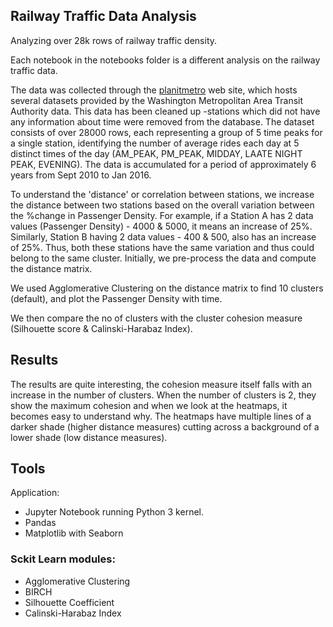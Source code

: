 ## Railway Traffic Data Analysis

Analyzing over 28k rows of railway traffic density.

Each notebook in the notebooks folder is a different analysis on the railway traffic data.

The data was collected through the [planitmetro](https://planitmetro.com/data) web site, which hosts several datasets provided by the Washington Metropolitan Area Transit Authority data. This data has been cleaned up -stations which did not have any information about time were removed from the database. The dataset consists of over 28000 rows, each representing a group of 5 time peaks for a single station, identifying the number of average rides each day at 5 distinct times of the day (AM_PEAK, PM_PEAK, MIDDAY, LAATE NIGHT PEAK, EVENING). The data is accumulated for a period of approximately 6 years from Sept 2010 to Jan 2016.

To understand the 'distance' or correlation between stations, we increase the distance between two stations based on the overall variation between the %change in Passenger Density. For example, if a Station A has 2 data values (Passenger Density) - 4000 & 5000, it means an increase of 25%. Similarly, Station B having 2 data values - 400 & 500, also has an increase of 25%. Thus, both these stations have the same variation and thus could belong to the same cluster. Initially, we pre-process the data and compute the distance matrix.

We used Agglomerative Clustering on the distance matrix to find 10 clusters (default), and plot the Passenger Density with time.

We then compare the no of clusters with the cluster cohesion measure (Silhouette score & Calinski-Harabaz Index). 

## Results

The results are quite interesting, the cohesion measure itself falls with an increase in the number of clusters.
When the number of clusters is 2, they show the maximum cohesion and when we look at the heatmaps, it becomes easy to understand why. The heatmaps have multiple lines of a darker shade (higher distance measures) cutting across a background of a lower shade (low distance measures).

## Tools
Application: 
- Jupyter Notebook running Python 3 kernel.
- Pandas
- Matplotlib with Seaborn

### Sckit Learn modules:
- Agglomerative Clustering
- BIRCH
- Silhouette Coefficient
- Calinski-Harabaz Index